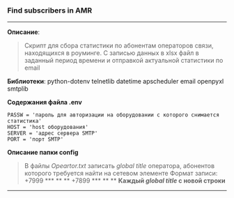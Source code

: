 ### Find subscribers in AMR
---

__Описание__:
> Скрипт для сбора статистики по абонентам операторов связи, находящихся в роуминге. С записью данных в xlsx файл в заданный период времени и отправкой актуальной статистики по email 

__Библиотеки__:
python-dotenv
telnetlib
datetime
apscheduler
email
openpyxl
smtplib

__Содержания файла .env__
```USER = 'логин для авторизации на оборудовании с которого снимается статистика'
PASSW = 'пароль для авторизации на оборудовании с которого снимается статистика'
HOST = 'host оборудования'
SERVER = 'адрес сервера SMTP'
PORT = 'порт SMTP'
```
__Описание папки config__

>В файлы _Opeartor.txt_ записать _global title_ оператора, абонентов которого требуется найти на сетевом элементе 
Формат записи:
+7999 *** ** **
+7899 *** ** **
__Каждый  _global title_ с новой строки__

---
